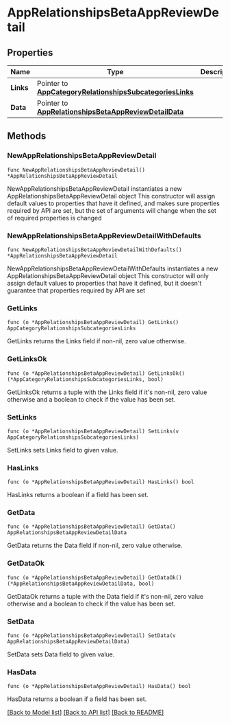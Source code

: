 # AppRelationshipsBetaAppReviewDetail

## Properties

Name | Type | Description | Notes
------------ | ------------- | ------------- | -------------
**Links** | Pointer to [**AppCategoryRelationshipsSubcategoriesLinks**](AppCategory_relationships_subcategories_links.md) |  | [optional] 
**Data** | Pointer to [**AppRelationshipsBetaAppReviewDetailData**](App_relationships_betaAppReviewDetail_data.md) |  | [optional] 

## Methods

### NewAppRelationshipsBetaAppReviewDetail

`func NewAppRelationshipsBetaAppReviewDetail() *AppRelationshipsBetaAppReviewDetail`

NewAppRelationshipsBetaAppReviewDetail instantiates a new AppRelationshipsBetaAppReviewDetail object
This constructor will assign default values to properties that have it defined,
and makes sure properties required by API are set, but the set of arguments
will change when the set of required properties is changed

### NewAppRelationshipsBetaAppReviewDetailWithDefaults

`func NewAppRelationshipsBetaAppReviewDetailWithDefaults() *AppRelationshipsBetaAppReviewDetail`

NewAppRelationshipsBetaAppReviewDetailWithDefaults instantiates a new AppRelationshipsBetaAppReviewDetail object
This constructor will only assign default values to properties that have it defined,
but it doesn't guarantee that properties required by API are set

### GetLinks

`func (o *AppRelationshipsBetaAppReviewDetail) GetLinks() AppCategoryRelationshipsSubcategoriesLinks`

GetLinks returns the Links field if non-nil, zero value otherwise.

### GetLinksOk

`func (o *AppRelationshipsBetaAppReviewDetail) GetLinksOk() (*AppCategoryRelationshipsSubcategoriesLinks, bool)`

GetLinksOk returns a tuple with the Links field if it's non-nil, zero value otherwise
and a boolean to check if the value has been set.

### SetLinks

`func (o *AppRelationshipsBetaAppReviewDetail) SetLinks(v AppCategoryRelationshipsSubcategoriesLinks)`

SetLinks sets Links field to given value.

### HasLinks

`func (o *AppRelationshipsBetaAppReviewDetail) HasLinks() bool`

HasLinks returns a boolean if a field has been set.

### GetData

`func (o *AppRelationshipsBetaAppReviewDetail) GetData() AppRelationshipsBetaAppReviewDetailData`

GetData returns the Data field if non-nil, zero value otherwise.

### GetDataOk

`func (o *AppRelationshipsBetaAppReviewDetail) GetDataOk() (*AppRelationshipsBetaAppReviewDetailData, bool)`

GetDataOk returns a tuple with the Data field if it's non-nil, zero value otherwise
and a boolean to check if the value has been set.

### SetData

`func (o *AppRelationshipsBetaAppReviewDetail) SetData(v AppRelationshipsBetaAppReviewDetailData)`

SetData sets Data field to given value.

### HasData

`func (o *AppRelationshipsBetaAppReviewDetail) HasData() bool`

HasData returns a boolean if a field has been set.


[[Back to Model list]](../README.md#documentation-for-models) [[Back to API list]](../README.md#documentation-for-api-endpoints) [[Back to README]](../README.md)


